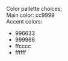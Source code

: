 <p> Color pallette choices; <br />
Main color: cc9999 <br />
Accent colors:
  <ul>
    <li>996633</li>
    <li>999966</li>
    <li>ffcccc</li>
    <li>ffffff</li>
  </ul>
</p>
